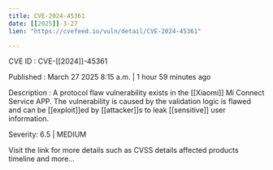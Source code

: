 ```yaml
---
title: CVE-2024-45361
date: [[2025]]-3-27
lien: "https://cvefeed.io/vuln/detail/CVE-2024-45361"

---
```


CVE ID : CVE-[[2024]]-45361

Published :  March 27
2025
8:15 a.m. | 1 hour
59 minutes ago

Description : A protocol flaw vulnerability exists in the [[Xiaomi]] Mi Connect Service APP. The vulnerability is caused by the validation logic is flawed and can be [[exploit]]ed by [[attacker]]s to leak [[sensitive]] user information.

Severity: 6.5 | MEDIUM

Visit the link for more details
such as CVSS details
affected products
timeline
and more...
